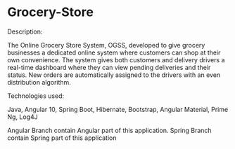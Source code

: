 # Grocery-Store

Description:

The Online Grocery Store System, OGSS, developed to give grocery businesses a dedicated online system where customers can shop at their own convenience. The system gives both customers and delivery drivers a real-time dashboard where they can view pending deliveries and their status. New orders are automatically assigned to the drivers with an even distribution algorithm.

Technologies used:

Java, Angular 10, Spring Boot, Hibernate, Bootstrap, Angular Material, Prime Ng, Log4J

Angular Branch contain Angular part of this application.
Spring Branch contain Spring part of this application
